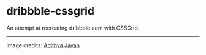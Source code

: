 # dribbble-cssgrid
An attempt at recreating dribbble.com with CSSGrid.


---

Image credits: [Adithya Jayan](https://dribbble.com/knightrise)